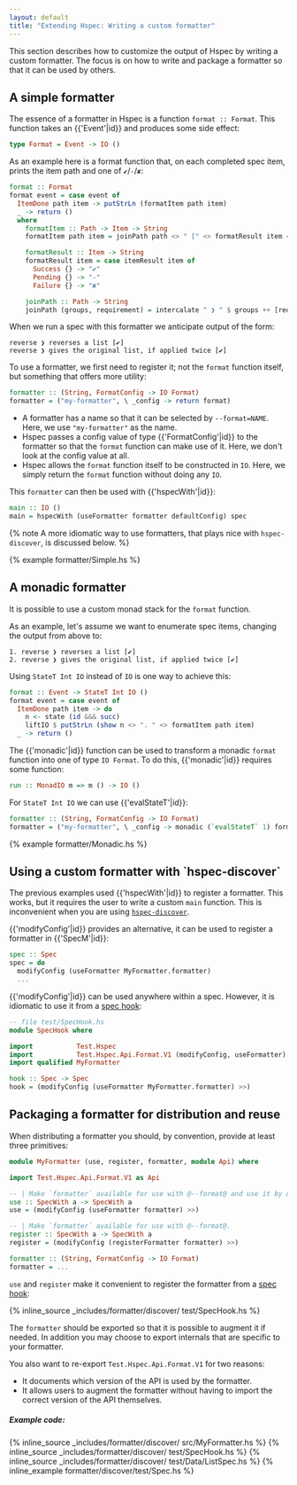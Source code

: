 ```yaml
---
layout: default
title: "Extending Hspec: Writing a custom formatter"
---
```


This section describes how to customize the output of Hspec by writing a custom
formatter.  The focus is on how to write and package a formatter so that it can
be used by others.


## A simple formatter

The essence of a formatter in Hspec is a function `format :: Format`.  This
function takes an {{'Event'|id}} and produces some side effect:

```haskell
type Format = Event -> IO ()
```


As an example here is a format function that, on each completed spec item,
prints the item path and one of `✔`/`‐`/`✘`:

```haskell
format :: Format
format event = case event of
  ItemDone path item -> putStrLn (formatItem path item)
  _ -> return ()
  where
    formatItem :: Path -> Item -> String
    formatItem path item = joinPath path <> " [" <> formatResult item <> "]"

    formatResult :: Item -> String
    formatResult item = case itemResult item of
      Success {} -> "✔"
      Pending {} -> "‐"
      Failure {} -> "✘"

    joinPath :: Path -> String
    joinPath (groups, requirement) = intercalate " ❯ " $ groups ++ [requirement]
```

When we run a spec with this formatter we anticipate output of the form:

```
reverse ❯ reverses a list [✔]
reverse ❯ gives the original list, if applied twice [✔]
```

To use a formatter, we first need to register it; not the `format` function
itself, but something that offers more utility:

```haskell
formatter :: (String, FormatConfig -> IO Format)
formatter = ("my-formatter", \ _config -> return format)
```

- A formatter has a name so that it can be selected by `--format=NAME`.  Here, we use `"my-formatter"` as the name.
- Hspec passes a config value of type {{'FormatConfig'|id}} to the formatter so
  that the `format` function can make use of it.  Here, we don't
  look at the config value at all.
- Hspec allows the `format` function itself to be constructed in `IO`.  Here,
  we simply return the `format` function without doing any `IO`.

This `formatter` can then be used with {{'hspecWith'|id}}:

```haskell
main :: IO ()
main = hspecWith (useFormatter formatter defaultConfig) spec
```

{% note
A more idiomatic way to use formatters, that plays nice with `hspec-discover`,
is discussed below.
%}

{% example formatter/Simple.hs %}

## A monadic formatter

It is possible to use a custom monad stack for the `format` function.

As an example, let's assume we want to enumerate spec items, changing the
output from above to:

```
1. reverse ❯ reverses a list [✔]
2. reverse ❯ gives the original list, if applied twice [✔]
```

Using `StateT Int IO` instead of `IO` is one way to achieve this:

```haskell
format :: Event -> StateT Int IO ()
format event = case event of
  ItemDone path item -> do
    n <- state (id &&& succ)
    liftIO $ putStrLn (show n <> ". " <> formatItem path item)
  _ -> return ()
```

The {{'monadic'|id}} function can be used to transform a monadic `format` function
into one of type `IO Format`.  To do  this, {{'monadic'|id}} requires some function:

```haskell
run :: MonadIO m => m () -> IO ()
```

For `StateT Int IO` we can use {{'evalStateT'|id}}:

```haskell
formatter :: (String, FormatConfig -> IO Format)
formatter = ("my-formatter", \ _config -> monadic (`evalStateT` 1) format)
```

{% example formatter/Monadic.hs %}

## Using a custom formatter with \`hspec-discover\`

The previous examples used {{'hspecWith'|id}} to register a formatter.  This
works, but it requires the user to write a custom `main` function.  This is
inconvenient when you are using [`hspec-discover`](hspec-discover.html).

{{'modifyConfig'|id}} provides an alternative, it can be used to register a
formatter in {{'SpecM'|id}}:

```haskell
spec :: Spec
spec = do
  modifyConfig (useFormatter MyFormatter.formatter)
  ...
```

{{'modifyConfig'|id}} can be used anywhere within a spec.  However, it is idiomatic
to use it from a [spec hook](hspec-discover.html#spec-hooks):

```haskell
-- file test/SpecHook.hs
module SpecHook where

import           Test.Hspec
import           Test.Hspec.Api.Format.V1 (modifyConfig, useFormatter)
import qualified MyFormatter

hook :: Spec -> Spec
hook = (modifyConfig (useFormatter MyFormatter.formatter) >>)
```

## Packaging a formatter for distribution and reuse

When distributing a formatter you should, by convention, provide at least three
primitives:

```haskell
module MyFormatter (use, register, formatter, module Api) where

import Test.Hspec.Api.Format.V1 as Api

-- | Make `formatter` available for use with @--format@ and use it by default.
use :: SpecWith a -> SpecWith a
use = (modifyConfig (useFormatter formatter) >>)

-- | Make `formatter` available for use with @--format@.
register :: SpecWith a -> SpecWith a
register = (modifyConfig (registerFormatter formatter) >>)

formatter :: (String, FormatConfig -> IO Format)
formatter = ...
```

`use` and `register` make it convenient to register the formatter from a
[spec hook](hspec-discover.html#spec-hooks):

{% inline_source _includes/formatter/discover/ test/SpecHook.hs %}

The `formatter` should be exported so that it is possible to augment it if
needed.  In addition you may choose to export internals that are specific to
your formatter.

You also want to re-export `Test.Hspec.Api.Format.V1` for two reasons:

- It documents which version of the API is used by the formatter.
- It allows users to augment the formatter without having to import the correct
  version of the API themselves.

<div>
  <h5 class="foldable">Example code:</h5>
  <div>
{% inline_source _includes/formatter/discover/ src/MyFormatter.hs %}
{% inline_source _includes/formatter/discover/ test/SpecHook.hs %}
{% inline_source _includes/formatter/discover/ test/Data/ListSpec.hs %}
{% inline_example formatter/discover/test/Spec.hs %}
  </div>
</div>
